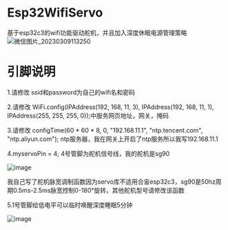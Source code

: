 # Esp32WifiServo
基于esp32c3的wifi功能驱动舵机，并且加入深度休眠电源管理策略
![微信图片_20230309113250](https://user-images.githubusercontent.com/45934872/223909874-de474ec6-529e-4284-8bde-63d4e1c5b0c5.jpg)
# 引脚说明
1.请修改 ssid和password为自己的wifi名和密码

2.请修改 WiFi.config(IPAddress(192, 168, 11, 3), IPAddress(192, 168, 11, 1), IPAddress(255, 255, 255, 0));中服务网页地址，网关，掩码

3.请修改 configTime(60 * 60 * 8, 0, "192.168.11.1", "ntp.tencent.com", "ntp.aliyun.com"); ntp服务器，我在网关上开启了ntp服务所以我写192.168.11.1

4.myservoPin = 4; 4号管脚为舵机信号线，我的舵机是sg90

![image](https://user-images.githubusercontent.com/45934872/223910276-7b23176c-772a-4a29-9995-133cf561ccc9.png)

我自己写了舵机脉宽调制函数因为servo库不适用合宙esp32c3，sg90是50hz周期0.5ms-2.5ms脉宽控制0-180°旋转，其他舵机型号请修改该函数

5.1号管脚给低电平可以临时唤醒深度睡眠5分钟

![image](https://user-images.githubusercontent.com/45934872/223910548-823a27a6-373f-44bd-981b-036fbccfe4b1.png)
